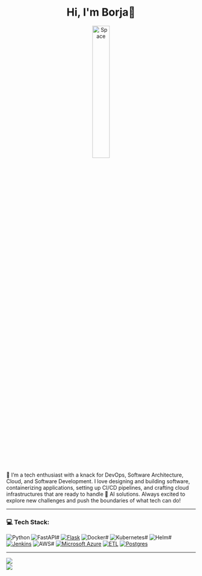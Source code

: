 <h1 align="center"> Hi, I'm Borja👋 </h1>

<p align="center">
  <img src="https://image-cdn-ak.spotifycdn.com/image/ab67706c0000da845ddace98922f741c07f099bf" width="30%" title="Space" alt="Space">
</p>

💫 I’m a tech enthusiast with a knack for DevOps, Software Architecture, Cloud, and Software Development. I love designing and building software, containerizing applications, setting up CI/CD pipelines, and crafting cloud infrastructures that are ready to handle 🤖 AI solutions. Always excited to explore new challenges and push the boundaries of what tech can do!

---

### 💻 Tech Stack:
<!-- https://github.com/inttter/md-badges -->
![Python](https://img.shields.io/badge/Python-3776AB?style=for-the-badge&logo=python&logoColor=white) ![FastAPI#](https://img.shields.io/badge/FastAPI-009485.svg?style=for-the-badge&logo=fastapi&logoColor=white) [![Flask](https://img.shields.io/badge/Flask-000?style=for-the-badge&logo=flask&logoColor=fff)](#) ![Docker#](https://img.shields.io/badge/Docker-2496ED?style=for-the-badge&logo=docker&logoColor=white) ![Kubernetes#](https://img.shields.io/badge/Kubernetes-326CE5?style=for-the-badge&logo=kubernetes&logoColor=white) ![Helm#](https://img.shields.io/badge/Helm-0F1689?style=for-the-badge&logo=helm&logoColor=white) [![Jenkins](https://img.shields.io/badge/Jenkins-D24939?style=for-the-badge&logo=jenkins&logoColor=white)](#) ![AWS#](https://img.shields.io/badge/AWS-%23FF9900.svg?style=for-the-badge&logo=amazon-web-services&logoColor=white) [![Microsoft Azure](https://custom-icon-badges.demolab.com/badge/Microsoft%20Azure-0089D6?style=for-the-badge&logo=msazure&logoColor=white)](#) [![ETL](https://custom-icon-badges.demolab.com/badge/ETL-9370DB?style=for-the-badge&logo=etl-logo&logoColor=fff)](#) [![Postgres](https://img.shields.io/badge/Postgres-%23316192.svg?style=for-the-badge&logo=postgresql&logoColor=white)](#)

---

![](https://github-readme-stats.vercel.app/api?username=BorjaIP&theme=dark&hide_border=false&include_all_commits=true&count_private=true)<br/>
![](https://github-readme-stats.vercel.app/api/top-langs/?username=BorjaIP&theme=dark&hide_border=false&include_all_commits=true&count_private=true&layout=compact)


<!--
**BorjaIP/BorjaIP** is a ✨ _special_ ✨ repository because its `README.md` (this file) appears on your GitHub profile.

Here are some ideas to get you started:

- 🔭 I’m currently working on ...
- 🌱 I’m currently learning ...
- 👯 I’m looking to collaborate on ...
- 🤔 I’m looking for help with ...
- 💬 Ask me about ...
- 📫 How to reach me: ...
- 😄 Pronouns: ...
- ⚡ Fun fact: ...
-->
